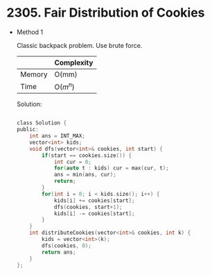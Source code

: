 # 2305. Fair Distribution of Cookies 
- Method 1

    Classic backpack problem. Use brute force.

    | |   Complexity  |
    | ----------- | ----------- | 
    |  Memory     | O(mm) | 
    |      Time       |  O($m^n$) | 


    Solution:

    ``` h

    class Solution {
    public:
        int ans = INT_MAX;
        vector<int> kids;
        void dfs(vector<int>& cookies, int start) {
            if(start == cookies.size()) {
                int cur = 0;
                for(auto t : kids) cur = max(cur, t);
                ans = min(ans, cur);
                return; 
            }
            for(int i = 0; i < kids.size(); i++) {
                kids[i] += cookies[start];
                dfs(cookies, start+1);
                kids[i] -= cookies[start];
            }
        }
        int distributeCookies(vector<int>& cookies, int k) {
            kids = vector<int>(k);
            dfs(cookies, 0);
            return ans;
        }
    };

    ```

<!-- - Method 2

    This is another method.

    | |   Complexity  |
    | ----------- | ----------- | 
    |  Memory     | O(n) | 
    |      Time       |  O(n) | 


    Solution:

    ``` h



    ```

- Additional Knowledge:
       
    Here are some additional knowledge.



<br> -->